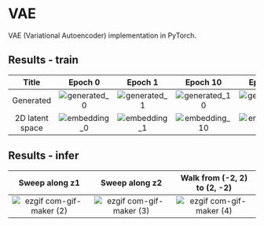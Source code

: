 # VAE

VAE (Variational Autoencoder) implementation in PyTorch. 

## Results - train
| Title | Epoch 0 | Epoch 1 | Epoch 10 | Epoch 30 | Animation |
| :---: | :---: | :---: | :---: | :---: | :---: |
| Generated | ![generated_0](https://github.com/ShotaDeguchi/Variational_Autoencoder/assets/49257696/f8467a4c-5728-499f-bc61-832f452f841e) | ![generated_1](https://github.com/ShotaDeguchi/Variational_Autoencoder/assets/49257696/38ada7aa-c0e2-4d21-b3d8-b5de7a5db745) | ![generated_10](https://github.com/ShotaDeguchi/Variational_Autoencoder/assets/49257696/671a40f7-e589-4358-ad5a-ba3c7f40d6ee) | ![generated_30](https://github.com/ShotaDeguchi/Variational_Autoencoder/assets/49257696/3bdbfafd-0d71-4d22-8b97-b2466a686f3d) | ![generated_mnist](https://github.com/user-attachments/assets/dfdbfd0b-d282-48e2-896c-0855d7533127) |
| 2D latent space | ![embedding_0](https://github.com/ShotaDeguchi/Variational_Autoencoder/assets/49257696/0421e966-59e6-4180-85fc-7c3b411f26c2) | ![embedding_1](https://github.com/ShotaDeguchi/Variational_Autoencoder/assets/49257696/d95b0e71-6a93-485a-a83e-812a79f663b8) | ![embedding_10](https://github.com/ShotaDeguchi/Variational_Autoencoder/assets/49257696/8f23b0e9-8e49-426a-880c-e288cd204028) | ![embedding_30](https://github.com/ShotaDeguchi/Variational_Autoencoder/assets/49257696/c83653a6-bd68-4710-8efb-22f5f495548f) | ![2D_embedding_mnist](https://github.com/user-attachments/assets/ac36ce83-73e2-43f1-b73e-0ca38a16c856) |

## Results - infer
| Sweep along z1 | Sweep along z2 | Walk from (-2, 2) to (2, -2) |
| :---: | :---: | :---: |
| ![ezgif com-gif-maker (2)](https://github.com/ShotaDeguchi/Variational_Autoencoder/assets/49257696/dad38b18-412e-4ea5-aca0-7ff95b3b9ba6) | ![ezgif com-gif-maker (3)](https://github.com/ShotaDeguchi/Variational_Autoencoder/assets/49257696/5db5c4cb-5f34-4dda-8478-d8248b6c3d80) | ![ezgif com-gif-maker (4)](https://github.com/ShotaDeguchi/Variational_Autoencoder/assets/49257696/cf827a43-8869-4f77-9a5b-96a735c740b7) |
